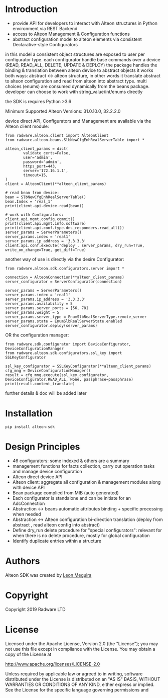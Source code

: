 
Introduction
=====================

- provide API for developers to interact with Alteon structures in Python environment via REST Backend
- access to Alteon Management & Configuration functions
- abstract configuration model to alteon elements via consistent Declarative-style Configurators

in this model a consistent object structures are exposed to user per configurator type.
each configurator handle base commands over a device (READ, READ_ALL, DELETE, UPDATE & DEPLOY)
the package handles the binding & translation between alteon device to abstract objects
it works both ways: abstract <-> alteon structure, in other words it translate 
abstract to alteon configuration and read from alteon into abstract type.
multi choices (enums) are consumed dynamically from the beans package.
developer can choose to work with string_value/int/enums directly

the SDK is requires Python >3.6

Minimum Supported Alteon Versions:
    31.0.10.0,
    32.2.2.0

device direct API, Configurators and Management are available via the Alteon client module:

```pycon
from radware.alteon.client import AlteonClient
from radware.alteon.beans.SlbNewCfgEnhRealServerTable import *

alteon_client_params = dict(
        validate_certs=False,
        user='admin',
        password='admin',
        https_port=443,
        server='172.16.1.1',
        timeout=15,
)
client = AlteonClient(**alteon_client_params)

# read bean from device:
bean = SlbNewCfgEnhRealServerTable()
bean.Index = 'real_1'
print(client.api.device.read(bean))

# work with Configurators:
client.api.mgmt.config.commit()
print(client.api.mgmt.info.software)
print(client.api.conf.type.dns_responders.read_all())
server_params = ServerParameters()
server_params.index = 'real1'
server_params.ip_address = '3.3.3.3'
client.api.conf.execute('deploy', server_params, dry_run=True, write_on_change=True, get_diff=True)
```

another way of use is directly via the desire Configurator:

```pycon
from radware.alteon.sdk.configurators.server import *

connection = AlteonConnection(**alteon_client_params)
server_configurator = ServerConfigurator(connection)

server_params = ServerParameters()
server_params.index = 'real1'
server_params.ip_address = '3.3.3.3'
server_params.availability = 5
server_params.server_ports = [56, 78]
server_params.weight = 5
server_params.server_type = EnumSlbRealServerType.remote_server
server_params.state = EnumSlbRealServerState.enabled
server_configurator.deploy(server_params)
```

OR the configuration manager:

```pycon
from radware.sdk.configurator import DeviceConfigurator, DeviceConfigurationManager
from radware.alteon.sdk.configurators.ssl_key import SSLKeyConfigurator

ssl_key_configurator = SSLKeyConfigurator(**alteon_client_params)
cfg_mng = DeviceConfigurationManager()
result = cfg_mng.execute(ssl_key_configurator, DeviceConfigurator.READ_ALL, None, passphrase=passphrase)
print(result.content_translate)
```

further details & doc will be added later 

Installation
=================

```pycon
pip install alteon-sdk
```

Design Principles
=================

-	46 configurators: some indexed & others are a summary
-	management functions for facts collection, carry out operation tasks and manage device configuration
-	Alteon direct device API 
-	Alteon client: aggregate all configuration & management modules along with device API
-	Bean package complied from MIB (auto generated)
-	Each configurator is standalone and can be initiate for an AdcConnection
-	Abstraction <-> beans automatic attributes  binding + specific processing when needed
-	Abstraction <-> Alteon configuration bi-direction translation (deploy from abstract , read alteon config into abstract)
-	Define dry_run delete procedure for "special configurators": relevant for when there is no delete procedure, mostly for global configuration
-   Identify duplicate entries within a structure

Authors
=======

Alteon SDK was created by [Leon Meguira](https://https://github.com/leonmeguira)

Copyright
=======

Copyright 2019 Radware LTD

License
=======
Licensed under the Apache License, Version 2.0 (the "License");
you may not use this file except in compliance with the License.
You may obtain a copy of the License at

http://www.apache.org/licenses/LICENSE-2.0

Unless required by applicable law or agreed to in writing, software
distributed under the License is distributed on an "AS IS" BASIS,
WITHOUT WARRANTIES OR CONDITIONS OF ANY KIND, either express or implied.
See the License for the specific language governing permissions and



